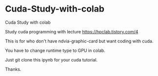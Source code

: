 # Cuda-Study-with-colab
Cuda Study with colab 

Study cuda programming with lecture https://hpclab.tistory.com/4 

This is for who don't have ndvia-graphic-card but want coding with cuda.

You have to change runtime type to GPU in colab.

Just git clone this ipynb for your cuda tutorial. 

Thanks.

